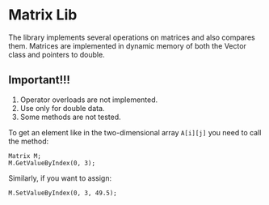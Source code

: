 # Matrix Lib

The library implements several operations on matrices and also compares them. Matrices are implemented in dynamic memory of both the Vector class and pointers to double.

## Important!!!

1. Operator overloads are not implemented.
2. Use only for double data.
3. Some methods are not tested.

To get an element like in the two-dimensional array `A[i][j]` you need to call the method:

```
Matrix M;
M.GetValueByIndex(0, 3);
```

Similarly, if you want to assign:

```
M.SetValueByIndex(0, 3, 49.5);
```
